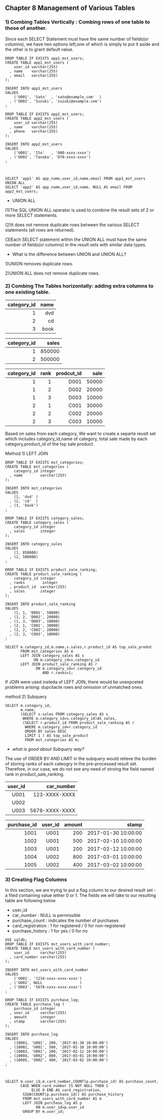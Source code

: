 ## Chapter 8 Management of Various Tables 

### 1) Combing Tables Vertically : Combing rows of one table to those of another.

Since each SELECT Statement must have the same number of fields(or columns), we  have two options left,one of which is simply to put it aside and the other is to grant default value. 

```MySQL
DROP TABLE IF EXISTS app1_mst_users;
CREATE TABLE app1_mst_users (
    user_id varchar(255)
  , name    varchar(255)
  , email   varchar(255)
);

INSERT INTO app1_mst_users
VALUES
    ('U001', 'Sato'  , 'sato@example.com'  )
  , ('U002', 'Suzuki', 'suzuki@example.com')
;

DROP TABLE IF EXISTS app2_mst_users;
CREATE TABLE app2_mst_users (
    user_id varchar(255)
  , name    varchar(255)
  , phone   varchar(255)
);

INSERT INTO app2_mst_users
VALUES
    ('U001', 'Ito'   , '080-xxxx-xxxx')
  , ('U002', 'Tanaka', '070-xxxx-xxxx')
;



SELECT 'app1' AS app_name,user_id,name,email FROM app1_mst_users
UNION ALL 
SELECT 'app2' AS app_name,user_id,name, NULL AS email FROM app2_mst_users;

```
- UNION ALL

(1)The SQL UNION ALL operator is used to combine the result sets of 2 or more SELECT statements.

(2)It does not remove duplicate rows between the various SELECT statements (all rows are returned).

(3)Each SELECT statement within the UNION ALL must have the same number of fields(or columns) in the result sets with similar data types.

- What is the difference between UNION and UNION ALL?

1)UNION removes duplicate rows.

2)UNION ALL does not remove duplicate rows.

### 2) Combing The Tables horizontally: adding extra columns to one existing table. 

category_id<center>|name<center>
|---------------:|-----------:|
1|dvd|
2|cd|
3|book|


category_id<center>|sales<center>
|---------------:|-----------:|
1|850000|
2|500000|

category_id<center>|rank<center>|prodcut_id<center>|sale<center>|
|----------------:|------------:|-----------------:|------------:|
1|1|D001|50000
1|2|D002|20000
1|3|D003|10000
2|1|C001|30000
2|2|C002|20000
2|3|C003|10000

Based on sales from each category, We want to create a separte reuslt set which includes category_id,name of category,
total sale made by each category,product_id of the top sale product. 


Method 1) LEFT JOIN
```MySQL
DROP TABLE IF EXISTS mst_categories;
CREATE TABLE mst_categories (
    category_id integer
  , name        varchar(255)
);

INSERT INTO mst_categories
VALUES
    (1, 'dvd' )
  , (2, 'cd'  )
  , (3, 'book')
;

DROP TABLE IF EXISTS category_sales;
CREATE TABLE category_sales (
    category_id integer
  , sales       integer
);

INSERT INTO category_sales
VALUES
    (1, 850000)
  , (2, 500000)
;

DROP TABLE IF EXISTS product_sale_ranking;
CREATE TABLE product_sale_ranking (
    category_id integer
  , ranks        integer
  , product_id  varchar(255)
  , sales       integer
);

INSERT INTO product_sale_ranking
VALUES
    (1, 1, 'D001', 50000)
  , (1, 2, 'D002', 20000)
  , (1, 3, 'D003', 10000)
  , (2, 1, 'C001', 30000)
  , (2, 2, 'C002', 20000)
  , (2, 3, 'C003', 10000)
;

SELECT m.category_id,m.name,s.sales,r.product_id AS top_sale_produt
       FROM mst_categories AS m
       LEFT JOIN category_sales AS s  
             ON m.category_id=s.category_id
	   LEFT JOIN product_sale_ranking AS r
              ON m.category_id=r.category_id
		         AND r.ranks=1;
```
If JOIN were used insteda of LEFT JOIN, there would be unexpceted problems arising: dupcliacte rows and omission of
unmatched ones.


method 2) Subquery

```MySQL
SELECT m.category_id,
	   m.name,
       (SELECT s.sales FROM category_sales AS s
		WHERE m.category_id=s.category_id)AS sales,
        (SELECT r.product_id FROM product_sale_ranking AS r
		 WHERE m.category_id=r.category_id
         ORDER BY sales DESC
         LIMIT 1 ) AS top_sale_product
         FROM mst_categories AS m;
 ```

- _what is good about Subquery way?_

The use of ORDER BY AND LIMIT in the subquery would relieve the burden of storing ranks of each cateogry in the pre-processed
result set. Therefore, in our case, we do not see any need of stroing the field named rank in product_sale_ranking.



user_id<center>|car_number<center>
|---------------:|-----------:|
U001|123-XXXX-XXXX|
U002||
U003|5678-XXXX-XXXX|
	
purchase_id<center>|user_id<center>|amount<center>|stamp<center>|
|----------------:|------------:|-----------------:|------------:|
|1001|U001|200|2017-01-30 10:00:00|
|1002|U001|500|2017-02-10 10:00:00|
|1003|U001|200|2017-02-12 10:00:00|
|1004|U002|800|2017-03-01 10:00:00|
|1005|U002|400|2017-03-02 10:00:00|
	

### 3) Creating Flag Columns 

In this section, we are trying to put a flag column to our desired result set - a filed containing value iether 0 or 1. 
The fields we will take to our resulting table are following below

- user_id
- car_number : NULL is permissible 
- purchase_count : indicates the number of purchases
- card_registration : 1 for registered / 0 for non-registered
- purchase_history  : 1 for yes  / 0 for no


```
USE sqldb;
DROP TABLE IF EXISTS mst_users_with_card_number;
CREATE TABLE mst_users_with_card_number (
    user_id     varchar(255)
  , card_number varchar(255)
);

INSERT INTO mst_users_with_card_number
VALUES
    ('U001', '1234-xxxx-xxxx-xxxx')
  , ('U002', NULL                 )
  , ('U003', '5678-xxxx-xxxx-xxxx')
;

DROP TABLE IF EXISTS purchase_log;
CREATE TABLE purchase_log (
    purchase_id integer
  , user_id     varchar(255)
  , amount      integer
  , stamp       varchar(255)
);

INSERT INTO purchase_log
VALUES
    (10001, 'U001', 200, '2017-01-30 10:00:00')
  , (10002, 'U001', 500, '2017-02-10 10:00:00')
  , (10003, 'U001', 200, '2017-02-12 10:00:00')
  , (10004, 'U002', 800, '2017-03-01 10:00:00')
  , (10005, 'U002', 400, '2017-03-02 10:00:00')
;



SELECT m.user_id,m.card_number,COUNT(p.purchase_id) AS purchase_count,
       CASE WHEN card_number IS NOT NULL THEN 1
            ELSE 0 END AS card_registration,
		SIGN(COUNT(p.purchase_id)) AS purchase_history
        FROM mst_users_with_card_number AS m
        LEFT JOIN purchase_log AS p
              ON m.user_id=p.user_id
		GROUP BY m.user_id;
```




